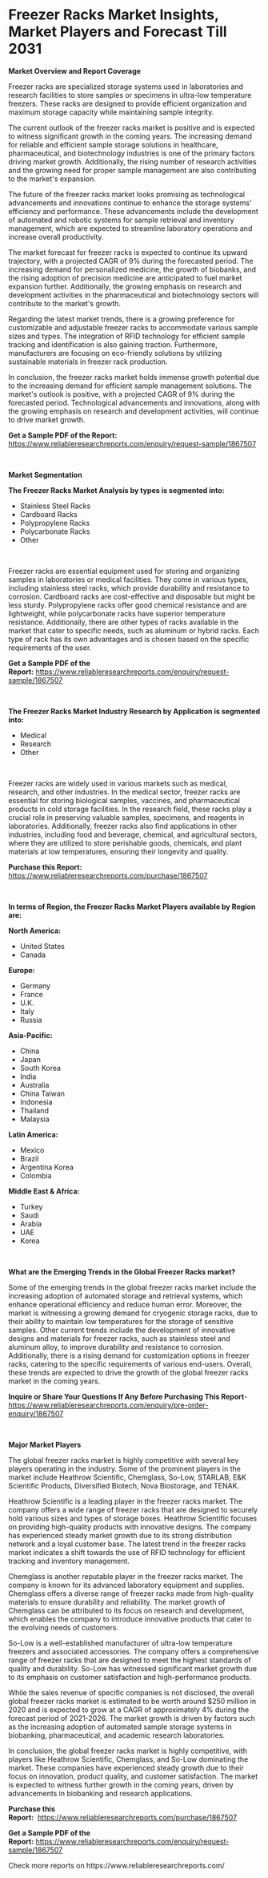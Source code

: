 <p><h1>Freezer Racks Market Insights, Market Players and Forecast Till 2031</h1></p><p><strong>Market Overview and Report Coverage</strong></p>
<p><p>Freezer racks are specialized storage systems used in laboratories and research facilities to store samples or specimens in ultra-low temperature freezers. These racks are designed to provide efficient organization and maximum storage capacity while maintaining sample integrity.</p><p>The current outlook of the freezer racks market is positive and is expected to witness significant growth in the coming years. The increasing demand for reliable and efficient sample storage solutions in healthcare, pharmaceutical, and biotechnology industries is one of the primary factors driving market growth. Additionally, the rising number of research activities and the growing need for proper sample management are also contributing to the market's expansion.</p><p>The future of the freezer racks market looks promising as technological advancements and innovations continue to enhance the storage systems' efficiency and performance. These advancements include the development of automated and robotic systems for sample retrieval and inventory management, which are expected to streamline laboratory operations and increase overall productivity.</p><p>The market forecast for freezer racks is expected to continue its upward trajectory, with a projected CAGR of 9% during the forecasted period. The increasing demand for personalized medicine, the growth of biobanks, and the rising adoption of precision medicine are anticipated to fuel market expansion further. Additionally, the growing emphasis on research and development activities in the pharmaceutical and biotechnology sectors will contribute to the market's growth.</p><p>Regarding the latest market trends, there is a growing preference for customizable and adjustable freezer racks to accommodate various sample sizes and types. The integration of RFID technology for efficient sample tracking and identification is also gaining traction. Furthermore, manufacturers are focusing on eco-friendly solutions by utilizing sustainable materials in freezer rack production.</p><p>In conclusion, the freezer racks market holds immense growth potential due to the increasing demand for efficient sample management solutions. The market's outlook is positive, with a projected CAGR of 9% during the forecasted period. Technological advancements and innovations, along with the growing emphasis on research and development activities, will continue to drive market growth.</p></p>
<p><strong>Get a Sample PDF of the Report:</strong> <a href="https://www.reliableresearchreports.com/enquiry/request-sample/1867507">https://www.reliableresearchreports.com/enquiry/request-sample/1867507</a></p>
<p>&nbsp;</p>
<p><strong>Market Segmentation</strong></p>
<p><strong>The Freezer Racks Market Analysis by types is segmented into:</strong></p>
<p><ul><li>Stainless Steel Racks</li><li>Cardboard Racks</li><li>Polypropylene Racks</li><li>Polycarbonate Racks</li><li>Other</li></ul></p>
<p>&nbsp;</p>
<p><p>Freezer racks are essential equipment used for storing and organizing samples in laboratories or medical facilities. They come in various types, including stainless steel racks, which provide durability and resistance to corrosion. Cardboard racks are cost-effective and disposable but might be less sturdy. Polypropylene racks offer good chemical resistance and are lightweight, while polycarbonate racks have superior temperature resistance. Additionally, there are other types of racks available in the market that cater to specific needs, such as aluminum or hybrid racks. Each type of rack has its own advantages and is chosen based on the specific requirements of the user.</p></p>
<p><strong>Get a Sample PDF of the Report:</strong>&nbsp;<a href="https://www.reliableresearchreports.com/enquiry/request-sample/1867507">https://www.reliableresearchreports.com/enquiry/request-sample/1867507</a></p>
<p>&nbsp;</p>
<p><strong>The Freezer Racks Market Industry Research by Application is segmented into:</strong></p>
<p><ul><li>Medical</li><li>Research</li><li>Other</li></ul></p>
<p>&nbsp;</p>
<p><p>Freezer racks are widely used in various markets such as medical, research, and other industries. In the medical sector, freezer racks are essential for storing biological samples, vaccines, and pharmaceutical products in cold storage facilities. In the research field, these racks play a crucial role in preserving valuable samples, specimens, and reagents in laboratories. Additionally, freezer racks also find applications in other industries, including food and beverage, chemical, and agricultural sectors, where they are utilized to store perishable goods, chemicals, and plant materials at low temperatures, ensuring their longevity and quality.</p></p>
<p><strong>Purchase this Report:</strong>&nbsp; <a href="https://www.reliableresearchreports.com/purchase/1867507">https://www.reliableresearchreports.com/purchase/1867507</a></p>
<p>&nbsp;</p>
<p><strong>In terms of Region, the Freezer Racks Market Players available by Region are:</strong></p>
<p>
    <p> <strong> North America: </strong>
        <ul>
            <li>United States</li>
            <li>Canada</li>
        </ul>
        </p> 
    <p> <strong> Europe: </strong>
        <ul>
            <li>Germany</li>
            <li>France</li>
            <li>U.K.</li>
            <li>Italy</li>
            <li>Russia</li>
        </ul>
        </p> 
    <p> <strong> Asia-Pacific: </strong>
        <ul>
            <li>China</li>
            <li>Japan</li>
            <li>South Korea</li>
            <li>India</li>
            <li>Australia</li>
            <li>China Taiwan</li>
            <li>Indonesia</li>
            <li>Thailand</li>
            <li>Malaysia</li>
        </ul>
        </p> 
    <p> <strong> Latin America: </strong>
        <ul>
            <li>Mexico</li>
            <li>Brazil</li>
            <li>Argentina Korea</li>
            <li>Colombia</li>
        </ul>
        </p> 
    <p> <strong> Middle East & Africa: </strong>
        <ul>
            <li>Turkey</li>
            <li>Saudi</li>
            <li>Arabia</li>
            <li>UAE</li>
            <li>Korea</li>
        </ul>
    </p>
    </p>
<p>&nbsp;</p>
<p><strong>What are the Emerging Trends in the Global Freezer Racks market?</strong></p>
<p><p>Some of the emerging trends in the global freezer racks market include the increasing adoption of automated storage and retrieval systems, which enhance operational efficiency and reduce human error. Moreover, the market is witnessing a growing demand for cryogenic storage racks, due to their ability to maintain low temperatures for the storage of sensitive samples. Other current trends include the development of innovative designs and materials for freezer racks, such as stainless steel and aluminum alloy, to improve durability and resistance to corrosion. Additionally, there is a rising demand for customization options in freezer racks, catering to the specific requirements of various end-users.  Overall, these trends are expected to drive the growth of the global freezer racks market in the coming years.</p></p>
<p><strong>Inquire or Share Your Questions If Any Before Purchasing This Report</strong>- <a href="https://www.reliableresearchreports.com/enquiry/pre-order-enquiry/1867507">https://www.reliableresearchreports.com/enquiry/pre-order-enquiry/1867507</a></p>
<p>&nbsp;</p>
<p><strong>Major Market Players</strong></p>
<p><p>The global freezer racks market is highly competitive with several key players operating in the industry. Some of the prominent players in the market include Heathrow Scientific, Chemglass, So-Low, STARLAB, E&K Scientific Products, Diversified Biotech, Nova Biostorage, and TENAK.</p><p>Heathrow Scientific is a leading player in the freezer racks market. The company offers a wide range of freezer racks that are designed to securely hold various sizes and types of storage boxes. Heathrow Scientific focuses on providing high-quality products with innovative designs. The company has experienced steady market growth due to its strong distribution network and a loyal customer base. The latest trend in the freezer racks market indicates a shift towards the use of RFID technology for efficient tracking and inventory management.</p><p>Chemglass is another reputable player in the freezer racks market. The company is known for its advanced laboratory equipment and supplies. Chemglass offers a diverse range of freezer racks made from high-quality materials to ensure durability and reliability. The market growth of Chemglass can be attributed to its focus on research and development, which enables the company to introduce innovative products that cater to the evolving needs of customers.</p><p>So-Low is a well-established manufacturer of ultra-low temperature freezers and associated accessories. The company offers a comprehensive range of freezer racks that are designed to meet the highest standards of quality and durability. So-Low has witnessed significant market growth due to its emphasis on customer satisfaction and high-performance products.</p><p>While the sales revenue of specific companies is not disclosed, the overall global freezer racks market is estimated to be worth around $250 million in 2020 and is expected to grow at a CAGR of approximately 4% during the forecast period of 2021-2026. The market growth is driven by factors such as the increasing adoption of automated sample storage systems in biobanking, pharmaceutical, and academic research laboratories.</p><p>In conclusion, the global freezer racks market is highly competitive, with players like Heathrow Scientific, Chemglass, and So-Low dominating the market. These companies have experienced steady growth due to their focus on innovation, product quality, and customer satisfaction. The market is expected to witness further growth in the coming years, driven by advancements in biobanking and research applications.</p></p>
<p><strong>Purchase this Report:</strong>&nbsp;&nbsp;<a href="https://www.reliableresearchreports.com/purchase/1867507">https://www.reliableresearchreports.com/purchase/1867507</a></p>
<p></p>
<p><strong>Get a Sample PDF of the Report:</strong>&nbsp;<a href="https://www.reliableresearchreports.com/enquiry/request-sample/1867507">https://www.reliableresearchreports.com/enquiry/request-sample/1867507</a></p>
<p>Check more reports on https://www.reliableresearchreports.com/</p>